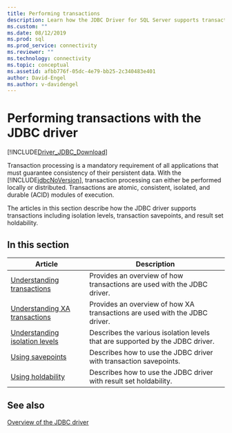 ```yaml
---
title: Performing transactions
description: Learn how the JDBC Driver for SQL Server supports transactions including isolation levels, savepoints, and result set holdability.
ms.custom: ""
ms.date: 08/12/2019
ms.prod: sql
ms.prod_service: connectivity
ms.reviewer: ""
ms.technology: connectivity
ms.topic: conceptual
ms.assetid: afbb776f-05dc-4e79-bb25-2c340483e401
author: David-Engel
ms.author: v-davidengel
---
```

# Performing transactions with the JDBC driver

[!INCLUDE[Driver_JDBC_Download](../../includes/driver_jdbc_download.md)]

Transaction processing is a mandatory requirement of all applications that must guarantee consistency of their persistent data. With the [!INCLUDE[jdbcNoVersion](../../includes/jdbcnoversion_md.md)], transaction processing can either be performed locally or distributed. Transactions are atomic, consistent, isolated, and durable (ACID) modules of execution.

 The articles in this section describe how the JDBC driver supports transactions including isolation levels, transaction savepoints, and result set holdability.

## In this section

|Article|Description|
|-----------|-----------------|
|[Understanding transactions](understanding-transactions.md)|Provides an overview of how transactions are used with the JDBC driver.|
|[Understanding XA transactions](understanding-xa-transactions.md)|Provides an overview of how XA transactions are used with the JDBC driver.|
|[Understanding isolation levels](understanding-isolation-levels.md)|Describes the various isolation levels that are supported by the JDBC driver.|
|[Using savepoints](using-savepoints.md)|Describes how to use the JDBC driver with transaction savepoints.|
|[Using holdability](using-holdability.md)|Describes how to use the JDBC driver with result set holdability.|

## See also

[Overview of the JDBC driver](overview-of-the-jdbc-driver.md)
